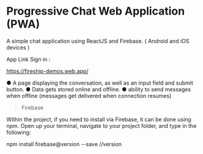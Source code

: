 # Progressive Chat Web Application (PWA) 

A simple chat application using ReactJS and Firebase. ( Android and iOS devices ) 

App Link Sign in : 

https://fireship-demos.web.app/

● A page displaying the conversation, as well as an input field and submit button.
● Data gets stored online and offline.
● ability to send messages when offline (messages get delivered when connection resumes)

> Firebase
 
Within the project, if you need to install via Firebase, it can be done using npm. Open up your terminal, navigate to your project folder, and type in the following:

npm install firebase@version --save //version
